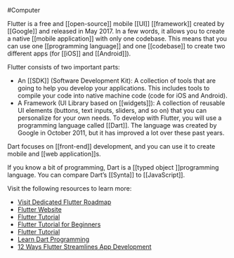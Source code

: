 #Computer 

Flutter is a free and [[open-source]] mobile [[UI]] [[framework]] created by [[Google]] and released in May 2017. In a few words, it allows you to create a native [[mobile application]] with only one codebase. This means that you can use one [[programming language]] and one [[codebase]] to create two different apps (for [[iOS]] and [[Android]]).

Flutter consists of two important parts:

-   An [[SDK]] (Software Development Kit): A collection of tools that are going to help you develop your applications. This includes tools to compile your code into native machine code (code for iOS and Android).
-   A Framework (UI Library based on [[widgets]]): A collection of reusable UI elements (buttons, text inputs, sliders, and so on) that you can personalize for your own needs. To develop with Flutter, you will use a programming language called [[Dart]]. The language was created by Google in October 2011, but it has improved a lot over these past years.

Dart focuses on [[front-end]] development, and you can use it to create mobile and [[web application]]s.

If you know a bit of programming, Dart is a [[typed object ]]programming language. You can compare Dart’s [[Synta]] to [[JavaScript]].

Visit the following resources to learn more:

-   [Visit Dedicated Flutter Roadmap](https://roadmap.sh/flutter)
-   [Flutter Website](https://flutter.dev/)
-   [Flutter Tutorial](https://www.w3adda.com/flutter-tutorial)
-   [Flutter Tutorial for Beginners](https://www.youtube.com/watch?v=1ukSR1GRtMU&list=PL4cUxeGkcC9jLYyp2Aoh6hcWuxFDX6PBJ)
-   [Flutter Tutorial](https://www.w3adda.com/flutter-tutorial)
-   [Learn Dart Programming](https://www.tutorialspoint.com/dart_programming/index.htm)
-   [12 Ways Flutter Streamlines App Development](https://thenewstack.io/12-ways-flutter-streamlines-app-development/)